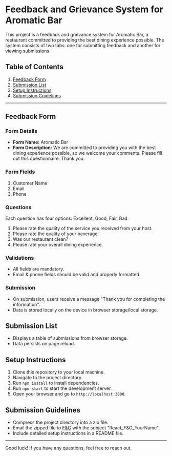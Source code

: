# Feedback and Grievance System for Aromatic Bar

This project is a feedback and grievance system for Aromatic Bar, a restaurant committed to providing the best dining experience possible. The system consists of two tabs: one for submitting feedback and another for viewing submissions.

## Table of Contents

1. [Feedback Form](#feedback-form)
2. [Submission List](#submission-list)
3. [Setup Instructions](#setup-instructions)
4. [Submission Guidelines](#submission-guidelines)

---

## Feedback Form

### Form Details

- **Form Name:** Aromatic Bar
- **Form Description:** We are committed to providing you with the best dining experience possible, so we welcome your comments. Please fill out this questionnaire. Thank you.

### Form Fields

1. Customer Name
2. Email
3. Phone

### Questions

Each question has four options: Excellent, Good, Fair, Bad.

1. Please rate the quality of the service you received from your host.
2. Please rate the quality of your beverage.
3. Was our restaurant clean?
4. Please rate your overall dining experience.

### Validations

- All fields are mandatory.
- Email & phone fields should be valid and properly formatted.

### Submission

- On submission, users receive a message "Thank you for completing the information".
- Data is stored locally on the device in browser storage/local storage.

## Submission List

- Displays a table of submissions from browser storage.
- Data persists on page reload.

## Setup Instructions

1. Clone this repository to your local machine.
2. Navigate to the project directory.
3. Run `npm install` to install dependencies.
4. Run `npm start` to start the development server.
5. Open your browser and go to `http://localhost:3000`.

## Submission Guidelines

- Compress the project directory into a zip file.
- Email the zipped file to [F&G](mailto:feedback@example.com) with the subject "React_F&G_YourName".
- Include detailed setup instructions in a README file.

---

Good luck! If you have any questions, feel free to reach out.
